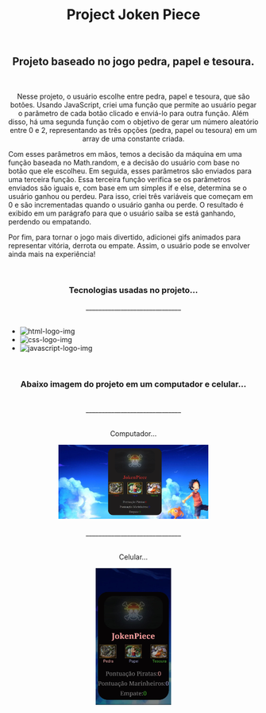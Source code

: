<h1 align="center">Project Joken Piece</h1>
<br>
<h2 align="center">Projeto baseado no jogo pedra, papel e tesoura. </h2>
<br>
<p align="center">Nesse projeto, o usuário escolhe entre pedra, papel e tesoura, que são botões. Usando JavaScript, criei uma função que permite ao usuário pegar o parâmetro de cada botão clicado e enviá-lo para outra função. Além disso, há uma segunda função com o objetivo de gerar um número aleatório entre 0 e 2, representando as três opções (pedra, papel ou tesoura) em um array de uma constante criada.

Com esses parâmetros em mãos, temos a decisão da máquina em uma função baseada no Math.random, e a decisão do usuário com base no botão que ele escolheu. Em seguida, esses parâmetros são enviados para uma terceira função. Essa terceira função verifica se os parâmetros enviados são iguais e, com base em um simples if e else, determina se o usuário ganhou ou perdeu. Para isso, criei três variáveis que começam em 0 e são incrementadas quando o usuário ganha ou perde. O resultado é exibido em um parágrafo para que o usuário saiba se está ganhando, perdendo ou empatando.

Por fim, para tornar o jogo mais divertido, adicionei gifs animados para representar vitória, derrota ou empate. Assim, o usuário pode se envolver ainda mais na experiência! </p>
<br>
<h3 align="center">Tecnologias usadas no projeto...</h3>
<div align="center">______________________________</div>
<br>
<ul>
  <li><img src= "https://img.shields.io/badge/HTML5-E34F26?style=for-the-badge&logo=html5&logoColor=white" alt="html-logo-img"/>
  </li><li><img src="https://img.shields.io/badge/CSS3-1572B6?style=for-the-badge&logo=css3&logoColor=white" alt="css-logo-img"/></li>
  <li><img src="https://img.shields.io/badge/JavaScript-F7DF1E?style=for-the-badge&logo=javascript&logoColor=black" alt="javascript-logo-img"/></li>
</ul>
<br>
<h3 align="center">Abaixo imagem do projeto em um computador e celular...</h3>
<br>
<div align="center">______________________________</div>
<br>
<div align="center">
  <p>Computador...</p>
  <img src="https://github.com/mateusrodrigues15/Project-Joken-Piece/blob/master/assets/joken-piece-computer-img.png" alt="computer-img-project" width=60%/>
</div>
<br>
<div align="center">______________________________</div>
<br>
<div align="center">
  <p>Celular...</p>
  <img src="https://github.com/mateusrodrigues15/Project-Joken-Piece/blob/master/assets/joken-piece-mobile-img.jpeg" alt="mobile-img-project" width=30%/>
</div>

